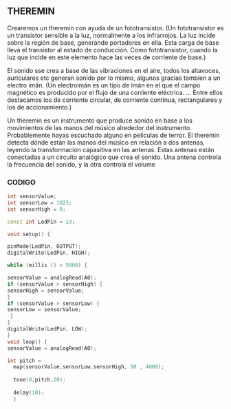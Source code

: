 ## THEREMIN 
Crearemos un theremin con ayuda de un fototransistor.
(Un fototransistor es un transistor sensible a la luz, normalmente a los infrarrojos. La luz incide sobre la región de base, generando portadores en ella. Esta carga de base lleva el transistor al estado de conducción.
Como fototransistor, cuando la luz que incide en este elemento hace las veces de corriente de base.)

El sonido sse crea a base de las vibraciones en el aire, todos los altavoces, auriculares etc generan sonido por lo mismo, algunos gracias tambíen a un electro imán.
(Un electroimán es un tipo de imán en el que el campo magnético es producido por el flujo de una corriente eléctrica. ... Entre ellos destacamos los de corriente circular, de corriente continua, rectangulares y los de accionamiento.)

Un theremin es un instrumento que produce sonido en base a los movimientos de las manos del músico alrededor del instrumento.
Probablemente  hayas escuchado alguno en peliculas de terror. 
El theremin detecta dónde están las manos del músico en relación a dos antenas, leyendo la transformación capasitiva en las antenas.
Estas antenas están conectadas a un circuito analógico que crea el sonido. Una antena controla la frecuencia del sonido, y la otra controla el volume

### CODIGO

```C++
int sensorValue;
int sensorLow = 1023;
int sensorHigh = 0;

const int LedPin = 13;

void setup() {

pinMode(LedPin, OUTPUT);
digitalWrite(LedPin, HIGH);

while (millis () < 5000) {

sensorValue = analogRead(A0);
if (sensorValue > sensorHigh) {
sensorHigh = sensorValue;
}
if (sensorValue > sensorLow) {
sensorLow = sensorValue;
 }
}
digitalWrite(LedPin, LOW);
}
void loop() {
sensorValue = analogRead(A0);

int pitch =
  map(sensorValue,sensorLow,sensorHigh, 50 , 4000);
  
  tone(8,pitch,20);
  
  delay(10);
  }
```
